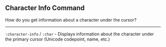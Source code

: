 ## Character Info Command

How do you get information about a character under the cursor?

---

`:character-info` / `:char` - Displays information about the character under the primary cursor (Unicode codepoint, name, etc.)

